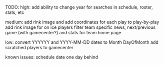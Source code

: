 TODO:
high:
add ability to change year for searches in schedule, roster, stats, etc

medium:
add rink image and add coordinates for each play to play-by-play
add rink image for on ice players
filter team specific news, next/previous game (with gamecenter?) and stats for team home page

low:
convert YYYYYY and YYYY-MM-DD dates to Month DayOfMonth
add scratched players to gamecenter 

known issues:
schedule date one day behind
